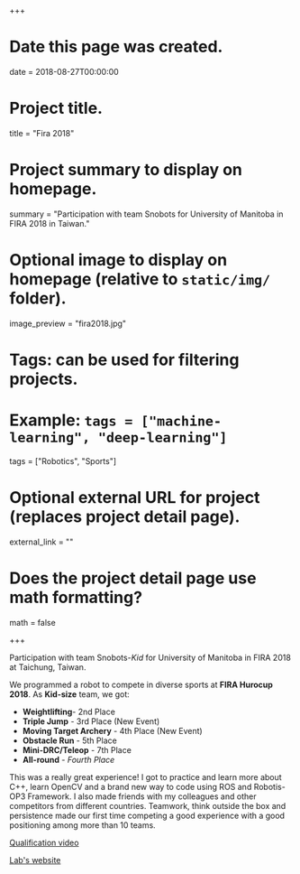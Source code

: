 +++
# Date this page was created.
date = 2018-08-27T00:00:00

# Project title.
title = "Fira 2018"

# Project summary to display on homepage.
summary = "Participation with team Snobots for University of Manitoba in FIRA 2018 in Taiwan."

# Optional image to display on homepage (relative to `static/img/` folder).
image_preview = "fira2018.jpg"

# Tags: can be used for filtering projects.
# Example: `tags = ["machine-learning", "deep-learning"]`
tags = ["Robotics", "Sports"]

# Optional external URL for project (replaces project detail page).
external_link = ""

# Does the project detail page use math formatting?
math = false

+++

Participation with team Snobots-*Kid* for University of Manitoba in FIRA 2018 at Taichung, Taiwan.

We programmed a robot to compete in diverse sports at **FIRA Hurocup 2018**.
As **Kid-size** team, we got:

- **Weightlifting**- 2nd Place
- **Triple Jump** - 3rd Place (New Event)
- **Moving Target Archery** - 4th Place (New Event)
- **Obstacle Run** - 5th Place
- **Mini-DRC/Teleop** - 7th Place
- **All-round** - *Fourth Place*

This was a really great experience! I got to practice and learn more about C++, learn OpenCV and a brand new way to code using ROS and Robotis-OP3 Framework.
I also made friends with my colleagues and other competitors from different countries. Teamwork, think outside the box and persistence made our first time competing a good experience with a good positioning among more than 10 teams.

[Qualification video](https://www.youtube.com/watch?v=GU-4sg2ITcE)

[Lab's website](http://aalab.cs.umanitoba.ca/index.php/9-news/70-fira-hurocup-2018)
